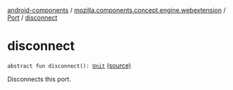 [android-components](../../index.md) / [mozilla.components.concept.engine.webextension](../index.md) / [Port](index.md) / [disconnect](./disconnect.md)

# disconnect

`abstract fun disconnect(): `[`Unit`](https://kotlinlang.org/api/latest/jvm/stdlib/kotlin/-unit/index.html) [(source)](https://github.com/mozilla-mobile/android-components/blob/master/components/concept/engine/src/main/java/mozilla/components/concept/engine/webextension/WebExtension.kt#L321)

Disconnects this port.

